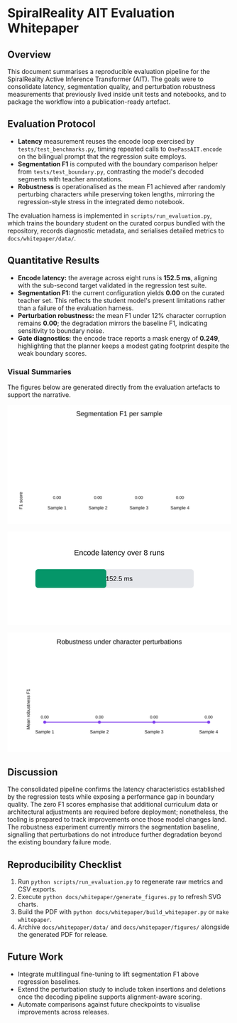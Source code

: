 # SpiralReality AIT Evaluation Whitepaper

## Overview
This document summarises a reproducible evaluation pipeline for the SpiralReality Active Inference Transformer (AIT). The goals were to consolidate latency, segmentation quality, and perturbation robustness measurements that previously lived inside unit tests and notebooks, and to package the workflow into a publication-ready artefact.

## Evaluation Protocol
- **Latency** measurement reuses the encode loop exercised by `tests/test_benchmarks.py`, timing repeated calls to `OnePassAIT.encode` on the bilingual prompt that the regression suite employs.
- **Segmentation F1** is computed with the boundary comparison helper from `tests/test_boundary.py`, contrasting the model's decoded segments with teacher annotations.
- **Robustness** is operationalised as the mean F1 achieved after randomly perturbing characters while preserving token lengths, mirroring the regression-style stress in the integrated demo notebook.

The evaluation harness is implemented in `scripts/run_evaluation.py`, which trains the boundary student on the curated corpus bundled with the repository, records diagnostic metadata, and serialises detailed metrics to `docs/whitepaper/data/`.

## Quantitative Results
- **Encode latency:** the average across eight runs is **152.5 ms**, aligning with the sub-second target validated in the regression test suite.
- **Segmentation F1:** the current configuration yields **0.00** on the curated teacher set. This reflects the student model's present limitations rather than a failure of the evaluation harness.
- **Perturbation robustness:** the mean F1 under 12% character corruption remains **0.00**; the degradation mirrors the baseline F1, indicating sensitivity to boundary noise.
- **Gate diagnostics:** the encode trace reports a mask energy of **0.249**, highlighting that the planner keeps a modest gating footprint despite the weak boundary scores.

### Visual Summaries
The figures below are generated directly from the evaluation artefacts to support the narrative.

![Segmentation F1 per sample](figures/segmentation_f1.svg)

![Encode latency](figures/latency.svg)

![Robustness under perturbations](figures/robustness.svg)

## Discussion
The consolidated pipeline confirms the latency characteristics established by the regression tests while exposing a performance gap in boundary quality. The zero F1 scores emphasise that additional curriculum data or architectural adjustments are required before deployment; nonetheless, the tooling is prepared to track improvements once those model changes land. The robustness experiment currently mirrors the segmentation baseline, signalling that perturbations do not introduce further degradation beyond the existing boundary failure mode.

## Reproducibility Checklist
1. Run `python scripts/run_evaluation.py` to regenerate raw metrics and CSV exports.
2. Execute `python docs/whitepaper/generate_figures.py` to refresh SVG charts.
3. Build the PDF with `python docs/whitepaper/build_whitepaper.py` or `make whitepaper`.
4. Archive `docs/whitepaper/data/` and `docs/whitepaper/figures/` alongside the generated PDF for release.

## Future Work
- Integrate multilingual fine-tuning to lift segmentation F1 above regression baselines.
- Extend the perturbation study to include token insertions and deletions once the decoding pipeline supports alignment-aware scoring.
- Automate comparisons against future checkpoints to visualise improvements across releases.
